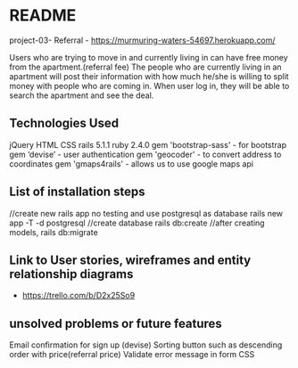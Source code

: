 # README

project-03- Referral - https://murmuring-waters-54697.herokuapp.com/

Users who are trying to move in and currently living in can have free money from the apartment.(referral fee)
The people who are currently living in an apartment will post their information with how much he/she is willing to split money with people who are coming in. When user log in, they will be able to search the apartment and see the deal.


## Technologies Used

jQuery
HTML
CSS
rails 5.1.1
ruby 2.4.0
gem 'bootstrap-sass' - for bootstrap
gem ‘devise’ - user authentication
gem 'geocoder' - to convert address to coordinates
gem 'gmaps4rails' - allows us to use google maps api


## List of installation steps
//create new rails app no testing and use postgresql as database
rails new app -T -d postgresql
//create database
rails db:create
//after creating models,
rails db:migrate


## Link to User stories, wireframes and entity relationship diagrams

- https://trello.com/b/D2x25So9


## unsolved problems or future features

Email confirmation for sign up (devise)
Sorting button such as descending order with price(referral price)
Validate error message in form
CSS
